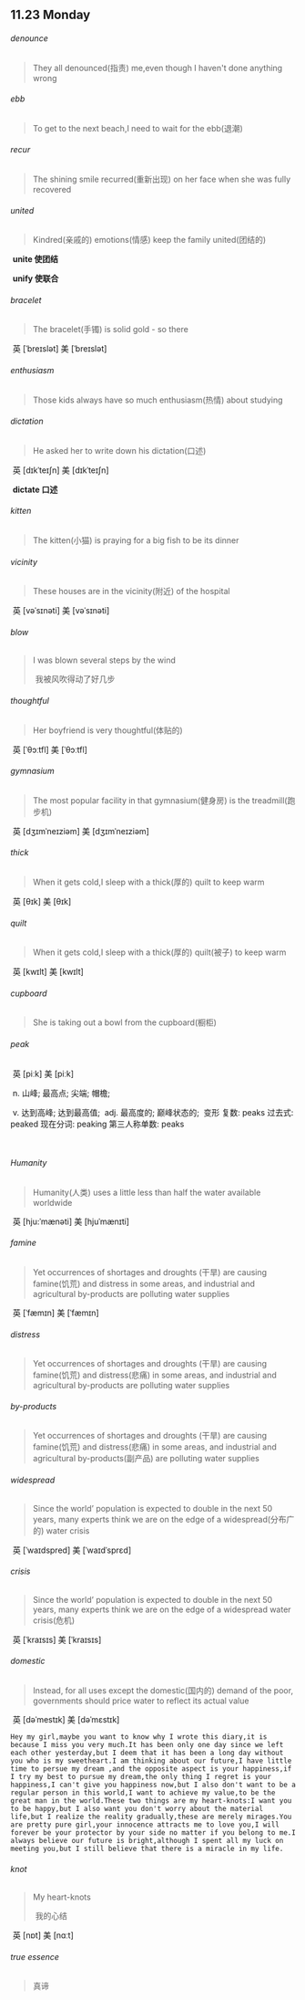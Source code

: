 ## 11.23 Monday

###### denounce

> They all denounced(指责) me,even though I haven't done anything wrong

###### ebb

> To get to the next beach,I need to wait for the ebb(退潮)

###### recur

> The shining smile recurred(重新出现) on her face when she was fully recovered

###### united

> Kindred(亲戚的) emotions(情感) keep the family united(团结的)

​	**unite	使团结**

​	**unify	使联合**

###### bracelet

> The bracelet(手镯) is solid gold - so there

​	英 [ˈbreɪslət]   美 [ˈbreɪslət] 

###### enthusiasm

> Those kids always have so much enthusiasm(热情) about studying

###### dictation

> He asked her to write down his dictation(口述)

​	英 [dɪkˈteɪʃn]   美 [dɪkˈteɪʃn] 

​	**dictate	口述**

###### kitten

> The kitten(小猫) is praying for a big fish to be its dinner

###### vicinity

> These houses are in the vicinity(附近) of the hospital

​	英 [vəˈsɪnəti]   美 [vəˈsɪnəti] 

###### blow

> I was blown several steps by the wind
>
> ​	我被风吹得动了好几步

###### thoughtful

> Her boyfriend is very thoughtful(体贴的)

​	英 [ˈθɔːtfl]   美 [ˈθɔːtfl] 

###### gymnasium

> The most popular facility in that gymnasium(健身房) is the treadmill(跑步机)

​	英 [dʒɪmˈneɪziəm]   美 [dʒɪmˈneɪziəm] 

###### thick

> When it gets cold,I sleep with a thick(厚的) quilt to keep warm

​	英 [θɪk]   美 [θɪk] 

###### quilt

> When it gets cold,I sleep with a thick(厚的) quilt(被子) to keep warm

​	英 [kwɪlt]   美 [kwɪlt] 

###### cupboard

> She is taking out a bowl from the cupboard(橱柜)

###### peak

​	英 [piːk]   美 [piːk] 

​	n.  山峰; 最高点; 尖端; 帽檐;

​	v.  达到高峰; 达到最高值;
​	adj.  最高度的; 巅峰状态的;
​	变形 复数: peaks 过去式: peaked 现在分词: peaking 第三人称单数: peaks

​	

###### Humanity

> Humanity(人类) uses a little less than half the water available worldwide

​	英 [hju:ˈmænəti]   美 [hjuˈmænɪti] 

###### famine

> Yet occurrences of shortages and droughts (干旱) are causing famine(饥荒) and distress in some areas, and industrial and agricultural by-products are polluting water supplies

​	英 [ˈfæmɪn]   美 [ˈfæmɪn] 

###### distress

>  Yet occurrences of shortages and droughts (干旱) are causing famine(饥荒) and distress(悲痛) in some areas, and industrial and agricultural by-products are polluting water supplies	

###### by-products

>  Yet occurrences of shortages and droughts (干旱) are causing famine(饥荒) and distress(悲痛) in some areas, and industrial and agricultural by-products(副产品) are polluting water supplies

######  widespread 

> Since the world’ population is expected to double in the next 50 years, many experts think we are on the edge of a widespread(分布广的) water crisis

​	英 [ˈwaɪdspred]   美 [ˈwaɪdˈsprɛd] 

###### crisis

> Since the world’ population is expected to double in the next 50 years, many experts think we are on the edge of a widespread water crisis(危机)

​	英 [ˈkraɪsɪs]   美 [ˈkraɪsɪs] 

######  domestic 

> Instead, for all uses except the domestic(国内的) demand of the poor, governments should price water to reflect its actual value

​	英 [dəˈmestɪk]   美 [dəˈmɛstɪk]  















```
Hey my girl,maybe you want to know why I wrote this diary,it is because I miss you very much.It has been only one day since we left each other yesterday,but I deem that it has been a long day without you who is my sweetheart.I am thinking about our future,I have little time to persue my dream ,and the opposite aspect is your happiness,if I try my best to pursue my dream,the only thing I regret is your happiness,I can't give you happiness now,but I also don't want to be a regular person in this world,I want to achieve my value,to be the great man in the world.These two things are my heart-knots:I want you to be happy,but I also want you don't worry about the material life,but I realize the reality gradually,these are merely mirages.You are pretty pure girl,your innocence attracts me to love you,I will forever be your protector by your side no matter if you belong to me.I always believe our future is bright,although I spent all my luck on meeting you,but I still believe that there is a miracle in my life.
```

###### knot

> My heart-knots
>
> ​	我的心结

​	英 [nɒt]   美 [nɑːt] 

###### true essence

> 真谛

